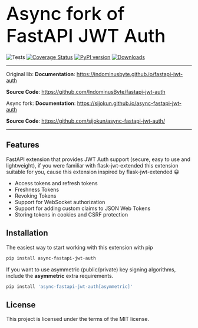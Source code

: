 <h1 align="left" style="margin-bottom: 20px; font-weight: 500; font-size: 50px; color: black;">
  Async fork of FastAPI JWT Auth
</h1>

![Tests](https://github.com/sijokun/async-fastapi-jwt-auth/workflows/Tests/badge.svg)
[![Coverage Status](https://coveralls.io/repos/github/sijokun/async-fastapi-jwt-auth/badge.svg?branch=master)](https://coveralls.io/github/IndominusByte/fastapi-jwt-auth?branch=master)
[![PyPI version](https://badge.fury.io/py/async-fastapi-jwt-auth.svg)](https://badge.fury.io/py/async-fastapi-jwt-auth)
[![Downloads](https://static.pepy.tech/personalized-badge/async-fastapi-jwt-auth?period=total&units=international_system&left_color=grey&right_color=brightgreen&left_text=Downloads)](https://pepy.tech/project/async-fastapi-jwt-auth)

---

Original lib:
**Documentation**: <a href="https://indominusbyte.github.io/fastapi-jwt-auth" target="_blank">https://indominusbyte.github.io/fastapi-jwt-auth</a>

**Source Code**: <a href="https://github.com/IndominusByte/fastapi-jwt-auth" target="_blank">https://github.com/IndominusByte/fastapi-jwt-auth</a>

Async fork:
**Documentation**: <a href="https://sijokun.github.io/async-fastapi-jwt-auth" target="_blank">https://sijokun.github.io/async-fastapi-jwt-auth</a>

**Source Code**: <a href="https://github.com/sijokun/async-fastapi-jwt-auth" target="_blank">https://github.com/sijokun/async-fastapi-jwt-auth/</a>

---

## Features
FastAPI extension that provides JWT Auth support (secure, easy to use and lightweight), if you were familiar with flask-jwt-extended this extension suitable for you, cause this extension inspired by flask-jwt-extended 😀

- Access tokens and refresh tokens
- Freshness Tokens
- Revoking Tokens
- Support for WebSocket authorization
- Support for adding custom claims to JSON Web Tokens
- Storing tokens in cookies and CSRF protection

## Installation
The easiest way to start working with this extension with pip

```bash
pip install async-fastapi-jwt-auth
```

If you want to use asymmetric (public/private) key signing algorithms, include the <b>asymmetric</b> extra requirements.
```bash
pip install 'async-fastapi-jwt-auth[asymmetric]'
```

## License
This project is licensed under the terms of the MIT license.
